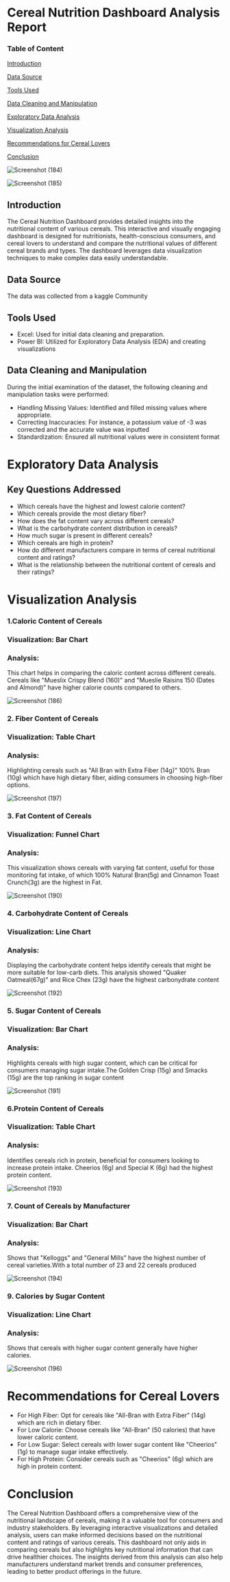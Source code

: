 # Cereal Nutrition Dashboard Analysis Report

### Table of Content

[Introduction](#introduction)

[Data Source](#data-source)

[Tools Used](#tools-used)

[Data Cleaning and Manipulation](#data-cleaning-and-manipulation)

[Exploratory Data Analysis](#exploratory-data-analysis)

[Visualization Analysis](#visualization-analysis)

[Recommendations for Cereal Lovers](#recommendations-for-cereal-lovers)

[Conclusion](#conclusion)


![Screenshot (184)](https://github.com/PreciousIfionu/CognoRise-Infotech/assets/166953936/97176f95-d0fa-494f-941f-c9add1a373ad)

![Screenshot (185)](https://github.com/PreciousIfionu/CognoRise-Infotech/assets/166953936/da2ec106-faa2-48b5-997d-366224340f93)




## Introduction
The Cereal Nutrition Dashboard provides detailed insights into the nutritional content of various cereals. This interactive and visually engaging dashboard is designed for nutritionists, health-conscious consumers, and cereal lovers to understand and compare the nutritional values of different cereal brands and types. The dashboard leverages data visualization techniques to make complex data easily understandable.

## Data Source
The data was collected from a kaggle Community

## Tools Used
- Excel: Used for initial data cleaning and preparation.
- Power BI: Utilized for Exploratory Data Analysis (EDA) and creating visualizations

## Data Cleaning and Manipulation
During the initial examination of the dataset, the following cleaning and manipulation tasks were performed:

- Handling Missing Values: Identified and filled missing values where appropriate.
- Correcting Inaccuracies: For instance, a potassium value of -3 was corrected and the accurate value was inputted
- Standardization: Ensured all nutritional values were in consistent format


# Exploratory Data Analysis
## Key Questions Addressed

- Which cereals have the highest and lowest calorie content?
- Which cereals provide the most dietary fiber?
- How does the fat content vary across different cereals?
- What is the carbohydrate content distribution in cereals?
- How much sugar is present in different cereals?
- Which cereals are high in protein?
- How do different manufacturers compare in terms of cereal nutritional content and ratings?
- What is the relationship between the nutritional content of cereals and their ratings?

# Visualization Analysis
### 1.Caloric Content of Cereals

### Visualization: Bar Chart
### Analysis: 

This chart helps in comparing the caloric content across different cereals. Cereals like "Mueslix Crispy Blend (160)" and "Mueslie Raisins 150 (Dates and Almond)" have higher calorie counts compared to others.

![Screenshot (186)](https://github.com/PreciousIfionu/CognoRise-Infotech/assets/166953936/a51511d2-2bc4-403c-be85-5c61be3ea3fb)


### 2. Fiber Content of Cereals

### Visualization: Table Chart
### Analysis: 
Highlighting cereals such as "All Bran with Extra Fiber (14g)"  100% Bran (10g) which have high dietary fiber, aiding consumers in choosing high-fiber options.

![Screenshot (197)](https://github.com/PreciousIfionu/CognoRise-Infotech/assets/166953936/ed8db8b6-be43-4164-a1cf-d65c4bdd7b9d)


### 3. Fat Content of Cereals

### Visualization: Funnel Chart
### Analysis: 
This visualization shows cereals with varying fat content, useful for those monitoring fat intake, of which 100% Natural Bran(5g)  and Cinnamon Toast Crunch(3g) are the highest in Fat. 


![Screenshot (190)](https://github.com/PreciousIfionu/CognoRise-Infotech/assets/166953936/6990e0ad-3970-4abe-9e1c-79bbbb3e8e41)


### 4. Carbohydrate Content of Cereals

### Visualization: Line Chart
### Analysis: 
Displaying the carbohydrate content helps identify cereals that might be more suitable for low-carb diets. This analysis showed "Quaker Oatmeal(67g)" and Rice Chex (23g) have the highest carbonydrate content

![Screenshot (192)](https://github.com/PreciousIfionu/CognoRise-Infotech/assets/166953936/8cd1e747-b637-4118-8018-acb5c1872bad)


### 5. Sugar Content of Cereals

### Visualization: Bar Chart
### Analysis: 
Highlights cereals with high sugar content, which can be critical for consumers managing sugar intake.The Golden Crisp (15g) and Smacks (15g) are the top ranking in sugar content

![Screenshot (191)](https://github.com/PreciousIfionu/CognoRise-Infotech/assets/166953936/5ec0fca0-17d0-4af2-a0ea-81b56795cf3b)


### 6.Protein Content of Cereals

### Visualization: Table Chart
### Analysis: 
Identifies cereals rich in protein, beneficial for consumers looking to increase protein intake. Cheerios (6g)  and Special K (6g) had the highest protein content.


![Screenshot (193)](https://github.com/PreciousIfionu/CognoRise-Infotech/assets/166953936/334de796-dc94-4d37-a2f6-2822d489dc44)


### 7. Count of Cereals by Manufacturer

### Visualization: Bar Chart
### Analysis: 
Shows that "Kelloggs" and "General Mills" have the highest number of cereal varieties.With a total number of 23 and 22 cereals produced

![Screenshot (194)](https://github.com/PreciousIfionu/CognoRise-Infotech/assets/166953936/905ba19b-2484-4746-b2c6-c863b52678bf)


### 9. Calories by Sugar Content

### Visualization: Line Chart
### Analysis: 
Shows that cereals with higher sugar content generally have higher calories.

![Screenshot (196)](https://github.com/PreciousIfionu/CognoRise-Infotech/assets/166953936/5d82f285-679a-4e25-8c68-3138f1fc6526)


# Recommendations for Cereal Lovers
- For High Fiber: Opt for cereals like "All-Bran with Extra Fiber" (14g) which are rich in dietary fiber.
- For Low Calorie: Choose cereals like "All-Bran" (50 calories) that have lower caloric content.
- For Low Sugar: Select cereals with lower sugar content like "Cheerios" (1g) to manage sugar intake effectively.
- For High Protein: Consider cereals such as "Cheerios" (6g) which are high in protein content.


# Conclusion
The Cereal Nutrition Dashboard offers a comprehensive view of the nutritional landscape of cereals, making it a valuable tool for consumers and industry stakeholders. By leveraging interactive visualizations and detailed analysis, users can make informed decisions based on the nutritional content and ratings of various cereals.
This dashboard not only aids in comparing cereals but also highlights key nutritional information that can drive healthier choices. The insights derived from this analysis can also help manufacturers understand market trends and consumer preferences, leading to better product offerings in the future.

